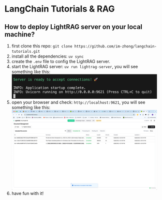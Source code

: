 # LangChain Tutorials & RAG

## How to deploy LightRAG server on your local machine?

1. first clone this repo: `git clone https://github.com/im-zhong/langchain-tutorials.git`
2. install all the dependencies: `uv sync`
3. create the `.env` file to config the LightRAG server.
4. start the LightRAG server: `uv run lightrag-server`, you will see something like this: ![lightrag-server](./images/start-lightrag-server.png)
5. open your browser and check: `http://localhost:9621`, you will see something like this: ![lightrag-server](./images/lightrag-webui.png)
6. have fun with it!
